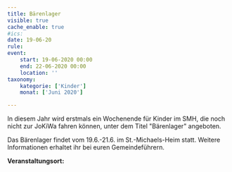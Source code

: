 ```yaml
---
title: Bärenlager
visible: true
cache_enable: true
#ics: 
date: 19-06-20
rule: 
event:
	start: 19-06-2020 00:00
	end: 22-06-2020 00:00
	location: ''
taxonomy:
	kategorie: ['Kinder']
	monat: ['Juni 2020']

---
```

In diesem Jahr wird erstmals ein Wochenende für Kinder im SMH, die noch nicht zur JoKiWa fahren können, unter dem Titel "Bärenlager" angeboten.

Das Bärenlager findet vom 19.6.-21.6. im St.-Michaels-Heim statt. Weitere Informationen erhaltet ihr bei euren Gemeindeführern.



**Veranstaltungsort:** 

